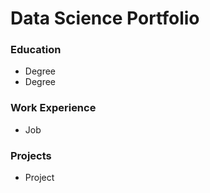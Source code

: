 # Data Science Portfolio

### Education
- Degree
- Degree

### Work Experience
- Job

### Projects
- Project
